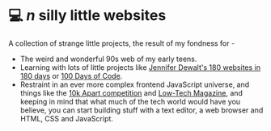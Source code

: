 ﻿# 💻 _n_ silly little websites 
A collection of strange little projects, the result of my fondness for - 

* The weird and wonderful 90s web of my early teens.
* Learning with lots of little projects like <a href="https://jenniferdewalt.com/">Jennifer Dewalt's 180 websites in 180 days</a> or <a href="https://www.100daysofcode.com/">100 Days of Code</a>.
* Restraint in an ever more complex frontend JavaScript universe, and things like the <a href="https://a-k-apart.com/">10k Apart competition</a> and <a href="https://solar.lowtechmagazine.com/">Low-Tech Magazine</a>, and keeping in mind that what much of the tech world would have you believe, you can start building stuff with a text editor, a web browser and HTML, CSS and JavaScript.
